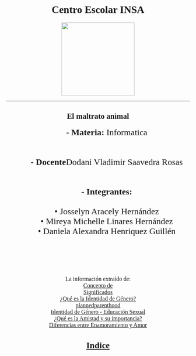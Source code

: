 <center>
<font face="Century Gothic">
<h1>Centro Escolar INSA</h1>
<img src="https://img.genial.ly/5f56d932c7518046520549bf/166af935-1985-4a78-bc8c-97ea61aed551.jpeg" width="200" height="200"/><br>
<hr>
<h2> El maltrato animal </h2>
<left>
<font size="5">
<b>&nbsp;&nbsp;&nbsp;&nbsp;&nbsp;&nbsp;&nbsp;&nbsp;- Materia:</b> Informatica<br>
<br>
<br>
<b>&nbsp;&nbsp;&nbsp;&nbsp;&nbsp;&nbsp;&nbsp;&nbsp;- Docente</b>Dodani Vladimir Saavedra Rosas<br>
<br>
<br>
<b>&nbsp;&nbsp;&nbsp;&nbsp;&nbsp;&nbsp;&nbsp;&nbsp;- Integrantes:</b><br>
<br>
&nbsp;&nbsp;&nbsp;&nbsp;&nbsp;&nbsp;&nbsp;&nbsp;• Josselyn Aracely Hernández<br>
&nbsp;&nbsp;&nbsp;&nbsp;&nbsp;&nbsp;&nbsp;&nbsp;• Mireya Michelle Linares Hernández<br>
&nbsp;&nbsp;&nbsp;&nbsp;&nbsp;&nbsp;&nbsp;&nbsp;• Daniela Alexandra Henriquez Guillén<br>
<br>
<br>
<br>
<br>
<center>
<font size="3">
La información extraído de:<br>
<a href="https://concepto">Concepto de</a><br>
<a href="https://www.significados.com/">Significados</a><br>
<a href="https://www.gob.mx/segob/articulos/que-es-la-identidad-de-genero">¿Qué es la Identidad de Género?</a><br>
<a href="https://www.plannedparenthood.org/">plannedparenthood</a><br>
<a href="https://youtu.be/j7UfEup8T_Q">Identidad de Género - Educación Sexual</a><br>
<a href="https://youtu.be/FB-foMxkJis">¿Qué es la Amistad y su importancia?</a><br>
<a href="https://youtu.be/r-Cfil-yBVY">Diferencias entre Enamoramiento y Amor</a><br>
<h2><a href =" Unidad 1 Conociendo la Sexualidad Humana.html " > Indice </a></h2><br>
  <br>
